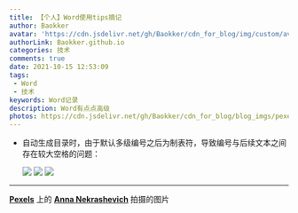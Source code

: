 ```yaml
---
title: 【个人】Word使用tips摘记
author: Baokker
avatar: 'https://cdn.jsdelivr.net/gh/Baokker/cdn_for_blog/img/custom/avatar.jpg'
authorLink: Baokker.github.io
categories: 技术
comments: true
date: 2021-10-15 12:53:09
tags:
 - Word
 - 技术
keywords: Word记录
description: Word有点点高级
photos: https://cdn.jsdelivr.net/gh/Baokker/cdn_for_blog/blog_imgs/pexels-anna-nekrashevich-8533853.jpg
---
```


- 自动生成目录时，由于默认多级编号之后为制表符，导致编号与后续文本之间存在较大空格的问题：
  
  
  ![](https://cdn.jsdelivr.net/gh/Baokker/cdn_for_blog/blog_imgs/Snipaste_2021-10-15_12-58-30.png)
  ![](https://cdn.jsdelivr.net/gh/Baokker/cdn_for_blog/blog_imgs/Snipaste_2021-10-15_12-58-49.png)
  ![](https://cdn.jsdelivr.net/gh/Baokker/cdn_for_blog/blog_imgs/Snipaste_2021-10-15_12-58-30.png)

---

**[Pexels](https://www.pexels.com/zh-cn/photo/8533853/?utm_content=attributionCopyText&utm_medium=referral&utm_source=pexels)** 上的 **[Anna Nekrashevich](https://www.pexels.com/zh-cn/@anna-nekrashevich?utm_content=attributionCopyText&utm_medium=referral&utm_source=pexels)** 拍摄的图片

